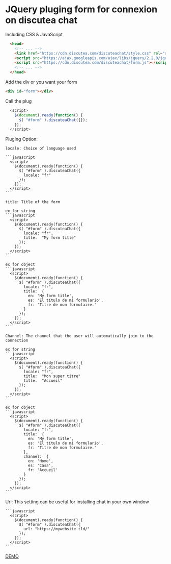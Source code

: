 # JQuery pluging form for connexion on discutea chat

Including CSS & JavaScript

```html
  <head>
    <!-- ... -->
    <link href="https://cdn.discutea.com/discuteachat/style.css" rel="stylesheet">
    <script src="https://ajax.googleapis.com/ajax/libs/jquery/2.2.0/jquery.min.js"></script>
    <script src="https://cdn.discutea.com/discuteachat/form.js"></script>
    <!-- ... -->
  </head>
```


Add the div or you want your form
    
```html
<div id="form"></div>
```

Call the plug
```javascript
  <script>
    $(document).ready(function() {
      $( "#form" ).discuteaChat({});
    });
  </script>
```


Pluging Option:

    locale: Choice of language used 
    
    ```javascript
      <script>
        $(document).ready(function() {
          $( "#form" ).discuteaChat({
            locale: "fr"
          });
        });
      </script>
    ```

    title: Title of the form
    
    ex for string
    ```javascript
      <script>
        $(document).ready(function() {
          $( "#form" ).discuteaChat({
            locale: "fr",
            title:  "My form title"
          });
        });
      </script>
    ```

    ex for object
    ```javascript
      <script>
        $(document).ready(function() {
          $( "#form" ).discuteaChat({
            locale: "fr",
            title:  {
              en: 'My form title',
              es: 'El título de mi formulario',
              fr: 'Titre de mon formulaire.'
            }
          });
        });
      </script>
    ```
    
    Channel: The channel that the user will automatically join to the connection
    
    ex for string
    ```javascript
      <script>
        $(document).ready(function() {
          $( "#form" ).discuteaChat({
            locale: "fr",
            title:  "Mon super titre"
            title:  "Accueil"
          });
        });
      </script>
    ```

    ex for object
    ```javascript
      <script>
        $(document).ready(function() {
          $( "#form" ).discuteaChat({
            locale: "fr",
            title:  {
              en: 'My form title',
              es: 'El título de mi formulario',
              fr: 'Titre de mon formulaire.'
            },
            channel:  {
              en: 'Home',
              es: 'Casa',
              fr: 'Accueil'
            }
          });
        });
      </script>
    ```
    
Url: This setting can be useful for installing chat in your own window

    ```javascript
      <script>
        $(document).ready(function() {
          $( "#form" ).discuteaChat({
            url: "https://mywebsite.tld/"
          });
        });
      </script>
    ```

[DEMO](https://cdn.discutea.com/discuteachat)
